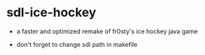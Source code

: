 # sdl-ice-hockey

- a faster and optimized remake of fr0sty's ice hockey java game

- don't forget to change sdl path in makefile